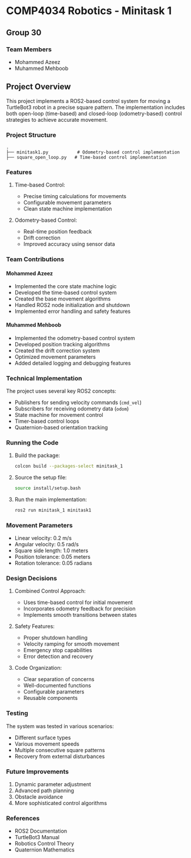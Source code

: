 # COMP4034 Robotics - Minitask 1
## Group 30

### Team Members
- Mohammed Azeez
- Muhammed Mehboob

## Project Overview
This project implements a ROS2-based control system for moving a TurtleBot3 robot in a precise square pattern. The implementation includes both open-loop (time-based) and closed-loop (odometry-based) control strategies to achieve accurate movement.

### Project Structure
```
.
├── minitask1.py           # Odometry-based control implementation
├── square_open_loop.py   # Time-based control implementation
```

### Features
1. Time-based Control:
   - Precise timing calculations for movements
   - Configurable movement parameters
   - Clean state machine implementation

2. Odometry-based Control:
   - Real-time position feedback
   - Drift correction
   - Improved accuracy using sensor data

### Team Contributions

#### Mohammed Azeez
- Implemented the core state machine logic
- Developed the time-based control system
- Created the base movement algorithms
- Handled ROS2 node initialization and shutdown
- Implemented error handling and safety features

#### Muhammed Mehboob
- Implemented the odometry-based control system
- Developed position tracking algorithms
- Created the drift correction system
- Optimized movement parameters
- Added detailed logging and debugging features

### Technical Implementation
The project uses several key ROS2 concepts:
- Publishers for sending velocity commands (`cmd_vel`)
- Subscribers for receiving odometry data (`odom`)
- State machine for movement control
- Timer-based control loops
- Quaternion-based orientation tracking

### Running the Code
1. Build the package:
   ```bash
   colcon build --packages-select minitask_1
   ```

2. Source the setup file:
   ```bash
   source install/setup.bash
   ```

3. Run the main implementation:
   ```bash
   ros2 run minitask_1 minitask1
   ```

### Movement Parameters
- Linear velocity: 0.2 m/s
- Angular velocity: 0.5 rad/s
- Square side length: 1.0 meters
- Position tolerance: 0.05 meters
- Rotation tolerance: 0.05 radians

### Design Decisions
1. Combined Control Approach:
   - Uses time-based control for initial movement
   - Incorporates odometry feedback for precision
   - Implements smooth transitions between states

2. Safety Features:
   - Proper shutdown handling
   - Velocity ramping for smooth movement
   - Emergency stop capabilities
   - Error detection and recovery

3. Code Organization:
   - Clear separation of concerns
   - Well-documented functions
   - Configurable parameters
   - Reusable components

### Testing
The system was tested in various scenarios:
- Different surface types
- Various movement speeds
- Multiple consecutive square patterns
- Recovery from external disturbances

### Future Improvements
1. Dynamic parameter adjustment
2. Advanced path planning
3. Obstacle avoidance
4. More sophisticated control algorithms

### References
- ROS2 Documentation
- TurtleBot3 Manual
- Robotics Control Theory
- Quaternion Mathematics
